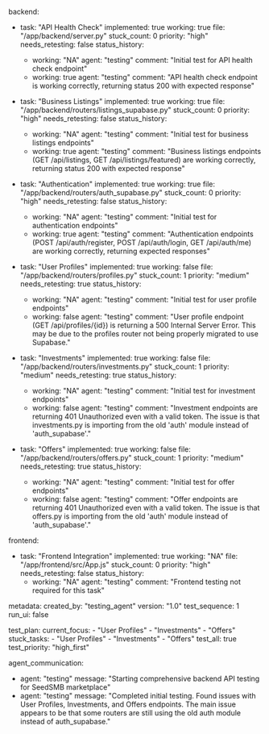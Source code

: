 backend:
  - task: "API Health Check"
    implemented: true
    working: true
    file: "/app/backend/server.py"
    stuck_count: 0
    priority: "high"
    needs_retesting: false
    status_history:
      - working: "NA"
        agent: "testing"
        comment: "Initial test for API health check endpoint"
      - working: true
        agent: "testing"
        comment: "API health check endpoint is working correctly, returning status 200 with expected response"

  - task: "Business Listings"
    implemented: true
    working: true
    file: "/app/backend/routers/listings_supabase.py"
    stuck_count: 0
    priority: "high"
    needs_retesting: false
    status_history:
      - working: "NA"
        agent: "testing"
        comment: "Initial test for business listings endpoints"
      - working: true
        agent: "testing"
        comment: "Business listings endpoints (GET /api/listings, GET /api/listings/featured) are working correctly, returning status 200 with expected response"

  - task: "Authentication"
    implemented: true
    working: true
    file: "/app/backend/routers/auth_supabase.py"
    stuck_count: 0
    priority: "high"
    needs_retesting: false
    status_history:
      - working: "NA"
        agent: "testing"
        comment: "Initial test for authentication endpoints"
      - working: true
        agent: "testing"
        comment: "Authentication endpoints (POST /api/auth/register, POST /api/auth/login, GET /api/auth/me) are working correctly, returning expected responses"

  - task: "User Profiles"
    implemented: true
    working: false
    file: "/app/backend/routers/profiles.py"
    stuck_count: 1
    priority: "medium"
    needs_retesting: true
    status_history:
      - working: "NA"
        agent: "testing"
        comment: "Initial test for user profile endpoints"
      - working: false
        agent: "testing"
        comment: "User profile endpoint (GET /api/profiles/{id}) is returning a 500 Internal Server Error. This may be due to the profiles router not being properly migrated to use Supabase."

  - task: "Investments"
    implemented: true
    working: false
    file: "/app/backend/routers/investments.py"
    stuck_count: 1
    priority: "medium"
    needs_retesting: true
    status_history:
      - working: "NA"
        agent: "testing"
        comment: "Initial test for investment endpoints"
      - working: false
        agent: "testing"
        comment: "Investment endpoints are returning 401 Unauthorized even with a valid token. The issue is that investments.py is importing from the old 'auth' module instead of 'auth_supabase'."

  - task: "Offers"
    implemented: true
    working: false
    file: "/app/backend/routers/offers.py"
    stuck_count: 1
    priority: "medium"
    needs_retesting: true
    status_history:
      - working: "NA"
        agent: "testing"
        comment: "Initial test for offer endpoints"
      - working: false
        agent: "testing"
        comment: "Offer endpoints are returning 401 Unauthorized even with a valid token. The issue is that offers.py is importing from the old 'auth' module instead of 'auth_supabase'."

frontend:
  - task: "Frontend Integration"
    implemented: true
    working: "NA"
    file: "/app/frontend/src/App.js"
    stuck_count: 0
    priority: "high"
    needs_retesting: false
    status_history:
      - working: "NA"
        agent: "testing"
        comment: "Frontend testing not required for this task"

metadata:
  created_by: "testing_agent"
  version: "1.0"
  test_sequence: 1
  run_ui: false

test_plan:
  current_focus:
    - "User Profiles"
    - "Investments"
    - "Offers"
  stuck_tasks:
    - "User Profiles"
    - "Investments"
    - "Offers"
  test_all: true
  test_priority: "high_first"

agent_communication:
  - agent: "testing"
    message: "Starting comprehensive backend API testing for SeedSMB marketplace"
  - agent: "testing"
    message: "Completed initial testing. Found issues with User Profiles, Investments, and Offers endpoints. The main issue appears to be that some routers are still using the old auth module instead of auth_supabase."

